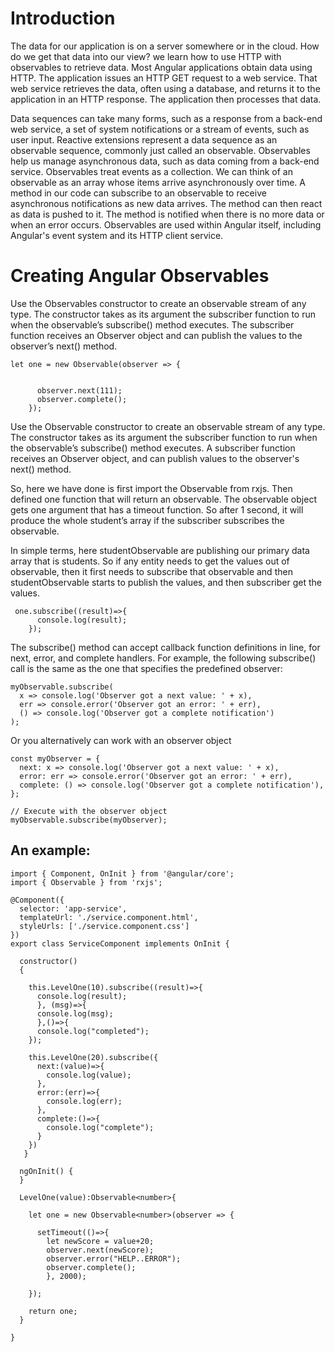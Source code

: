 # Introduction

The data for our application is on a server somewhere or in the cloud. How do we get that data into our view?
we learn how to use HTTP with observables to retrieve data. Most Angular applications obtain data using HTTP. The application issues an HTTP GET request to a web service. That web service retrieves the data, often using a database, and returns it to the application in an HTTP response. The application then processes that data. 

Data sequences can take many forms, such as a response from a back-end web service, a set of system notifications or a stream of events, such as user input. 
Reactive extensions represent a data sequence as an observable sequence, commonly just called an observable. Observables help us manage asynchronous data, such as data coming from a back-end service. Observables treat events as a collection. We can think of an observable as an array whose items arrive asynchronously over time. A method in our code can subscribe to an observable to receive asynchronous notifications as new data arrives. The method can then react as data is pushed to it. The method is notified when there is no more data or when an error occurs. Observables are used within Angular itself, including Angular's event system and its HTTP client service. 

# Creating Angular Observables

Use the Observables constructor to create an observable stream of any type. The constructor takes as its argument the subscriber function to run when the observable’s subscribe()  method executes. The subscriber function receives an Observer object and can publish the values to the observer’s next() method.

```
let one = new Observable(observer => {

    
      observer.next(111);
      observer.complete();
    });

```

Use the Observable constructor to create an observable stream of any type. The constructor takes as its argument the subscriber function to run when the observable’s subscribe() method executes. A subscriber function receives an Observer object, and can publish values to the observer's next() method.

So, here we have done is first import the Observable from rxjs. Then defined one function that will return an observable. The observable object gets one argument that has a timeout function. So after 1 second, it will produce the whole student’s array if the subscriber subscribes the observable.

In simple terms, here studentObservable are publishing our primary data array that is students. So if any entity needs to get the values out of observable, then it first needs to subscribe that observable and then studentObservable starts to publish the values, and then subscriber get the values.
```
 one.subscribe((result)=>{
      console.log(result);
    });

```
The subscribe() method can accept callback function definitions in line, for next, error, and complete handlers. For example, the following subscribe() call is the same as the one that specifies the predefined observer:
```
myObservable.subscribe(
  x => console.log('Observer got a next value: ' + x),
  err => console.error('Observer got an error: ' + err),
  () => console.log('Observer got a complete notification')
);
```

Or you alternatively can work with an observer object

```
const myObserver = {
  next: x => console.log('Observer got a next value: ' + x),
  error: err => console.error('Observer got an error: ' + err),
  complete: () => console.log('Observer got a complete notification'),
};
 
// Execute with the observer object
myObservable.subscribe(myObserver);

```

## An example:


```
import { Component, OnInit } from '@angular/core';
import { Observable } from 'rxjs';

@Component({
  selector: 'app-service',
  templateUrl: './service.component.html',
  styleUrls: ['./service.component.css']
})
export class ServiceComponent implements OnInit {

  constructor() 
  {

    this.LevelOne(10).subscribe((result)=>{
      console.log(result);
      }, (msg)=>{
      console.log(msg);
      },()=>{
      console.log("completed");
    });

    this.LevelOne(20).subscribe({
      next:(value)=>{
        console.log(value);
      },
      error:(err)=>{
        console.log(err);
      },
      complete:()=>{
        console.log("complete");
      }
    })
   }

  ngOnInit() {
  }

  LevelOne(value):Observable<number>{

    let one = new Observable<number>(observer => {

      setTimeout(()=>{
        let newScore = value+20;     
        observer.next(newScore);
        observer.error("HELP..ERROR");
        observer.complete();
        }, 2000); 
    
    });
    
    return one;
  }

}


```

